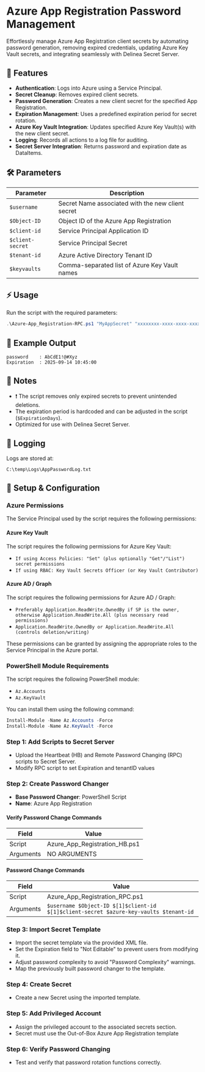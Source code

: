 # Azure App Registration Password Management

Effortlessly manage Azure App Registration client secrets by automating password generation, removing expired credentials, updating Azure Key Vault secrets, and integrating seamlessly with Delinea Secret Server.

## 🚀 Features
- **Authentication**: Logs into Azure using a Service Principal.
- **Secret Cleanup**: Removes expired client secrets.
- **Password Generation**: Creates a new client secret for the specified App Registration.
- **Expiration Management**: Uses a predefined expiration period for secret rotation.
- **Azure Key Vault Integration**: Updates specified Azure Key Vault(s) with the new client secret.
- **Logging**: Records all actions to a log file for auditing.
- **Secret Server Integration**: Returns password and expiration date as DataItems.

## 🛠️ Parameters
| Parameter   | Description                                      |
|-------------|--------------------------------------------------|
| `$username` | Secret Name associated with the new client secret|
| `$Object-ID`| Object ID of the Azure App Registration          |
| `$client-id`| Service Principal Application ID                 |
| `$client-secret` | Service Principal Secret                    |
| `$tenant-id` | Azure Active Directory Tenant ID                |
| `$keyvaults` | Comma-separated list of Azure Key Vault names   |

## ⚡ Usage
Run the script with the required parameters:

```powershell
.\Azure-App_Registration-RPC.ps1 "MyAppSecret" "xxxxxxxx-xxxx-xxxx-xxxx-xxxxxxxxxxxx" "yyyyyyyy-yyyy-yyyy-yyyy-yyyyyyyyyyyy" "SuperSecretKey" "tenant123" "vault1,vault2"
```

## 📌 Example Output
```plaintext
password    : AbCdE1!@#Xyz
Expiration  : 2025-09-14 10:45:00
```

## 📒 Notes
- ❗ The script removes only expired secrets to prevent unintended deletions.
- The expiration period is hardcoded and can be adjusted in the script (`$ExpirationDays`).
- Optimized for use with Delinea Secret Server.

## 📂 Logging
Logs are stored at:
```
C:\temp\Logs\AppPasswordLog.txt
```

## 🔧 Setup & Configuration

### Azure Permissions
The Service Principal used by the script requires the following permissions:

#### Azure Key Vault
The script requires the following permissions for Azure Key Vault:
- `If using Access Policies: "Set" (plus optionally "Get"/"List") secret permissions`
- `If using RBAC: Key Vault Secrets Officer (or Key Vault Contributor)`

#### Azure AD / Graph
The script requires the following permissions for Azure AD / Graph:
- `Preferably Application.ReadWrite.OwnedBy if SP is the owner, otherwise Application.ReadWrite.All (plus necessary read permissions)`
- `Application.ReadWrite.OwnedBy or Application.ReadWrite.All (controls deletion/writing)`

These permissions can be granted by assigning the appropriate roles to the Service Principal in the Azure portal.

### PowerShell Module Requirements
The script requires the following PowerShell module:
- `Az.Accounts`
- `Az.KeyVault`

You can install them using the following command:
```powershell
Install-Module -Name Az.Accounts -Force
Install-Module -Name Az.KeyVault -Force
```

### Step 1: Add Scripts to Secret Server
- Upload the Heartbeat (HB) and Remote Password Changing (RPC) scripts to Secret Server.
- Modify RPC script to set Expiration and tenantID values

### Step 2: Create Password Changer
- **Base Password Changer**: PowerShell Script
- **Name**: Azure App Registration

#### Verify Password Change Commands
| Field   | Value                           |
|---------|---------------------------------|
| Script  | Azure_App_Registration_HB.ps1   |
| Arguments | NO ARGUMENTS                  |

#### Password Change Commands
| Field   | Value                           |
|---------|---------------------------------|
| Script  | Azure_App_Registration_RPC.ps1  |
| Arguments | `$username $Object-ID $[1]$client-id $[1]$client-secret $azure-key-vaults $tenant-id` |



### Step 3: Import Secret Template
- Import the secret template via the provided XML file.
- Set the Expiration field to "Not Editable" to prevent users from modifying it.
- Adjust password complexity to avoid "Password Complexity" warnings.
- Map the previously built password changer to the template.


### Step 4: Create Secret
- Create a new Secret using the imported template.

### Step 5: Add Privileged Account
- Assign the privileged account to the associated secrets section.
- Secret must use the Out-of-Box Azure App Registration template

### Step 6: Verify Password Changing
- Test and verify that password rotation functions correctly.